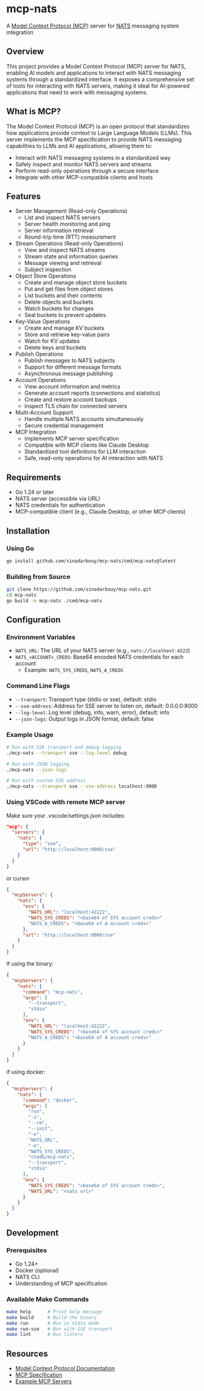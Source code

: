 # mcp-nats

A [Model Context Protocol (MCP)](https://modelcontextprotocol.io/) server for [NATS](https://nats.io/) messaging system integration

## Overview

This project provides a Model Context Protocol (MCP) server for NATS, enabling AI models and applications to interact with NATS messaging systems through a standardized interface. It exposes a comprehensive set of tools for interacting with NATS servers, making it ideal for AI-powered applications that need to work with messaging systems.

## What is MCP?

The Model Context Protocol (MCP) is an open protocol that standardizes how applications provide context to Large Language Models (LLMs). This server implements the MCP specification to provide NATS messaging capabilities to LLMs and AI applications, allowing them to:

- Interact with NATS messaging systems in a standardized way
- Safely inspect and monitor NATS servers and streams
- Perform read-only operations through a secure interface
- Integrate with other MCP-compatible clients and hosts

## Features
- Server Management (Read-only Operations)
  - List and inspect NATS servers
  - Server health monitoring and ping
  - Server information retrieval
  - Round-trip time (RTT) measurement
- Stream Operations (Read-only Operations)
  - View and inspect NATS streams
  - Stream state and information queries
  - Message viewing and retrieval
  - Subject inspection
- Object Store Operations
  - Create and manage object store buckets
  - Put and get files from object stores
  - List buckets and their contents
  - Delete objects and buckets
  - Watch buckets for changes
  - Seal buckets to prevent updates
- Key-Value Operations
  - Create and manage KV buckets
  - Store and retrieve key-value pairs
  - Watch for KV updates
  - Delete keys and buckets
- Publish Operations
  - Publish messages to NATS subjects
  - Support for different message formats
  - Asynchronous message publishing
- Account Operations
  - View account information and metrics
  - Generate account reports (connections and statistics)
  - Create and restore account backups
  - Inspect TLS chain for connected servers
- Multi-Account Support
  - Handle multiple NATS accounts simultaneously
  - Secure credential management
- MCP Integration
  - Implements MCP server specification
  - Compatible with MCP clients like Claude Desktop
  - Standardized tool definitions for LLM interaction
  - Safe, read-only operations for AI interaction with NATS

## Requirements
- Go 1.24 or later
- NATS server (accessible via URL)
- NATS credentials for authentication
- MCP-compatible client (e.g., Claude Desktop, or other MCP clients)

## Installation

### Using Go
```sh
go install github.com/sinadarbouy/mcp-nats/cmd/mcp-nats@latest
```

### Building from Source
```sh
git clone https://github.com/sinadarbouy/mcp-nats.git
cd mcp-nats
go build -o mcp-nats ./cmd/mcp-nats
```

## Configuration

### Environment Variables
- `NATS_URL`: The URL of your NATS server (e.g., `nats://localhost:4222`)
- `NATS_<ACCOUNT>_CREDS`: Base64 encoded NATS credentials for each account
  - Example: `NATS_SYS_CREDS`, `NATS_A_CREDS`

### Command Line Flags
- `--transport`: Transport type (stdio or sse), default: stdio
- `--sse-address`: Address for SSE server to listen on, default: 0.0.0.0:8000
- `--log-level`: Log level (debug, info, warn, error), default: info
- `--json-logs`: Output logs in JSON format, default: false

### Example Usage
```sh
# Run with SSE transport and debug logging
./mcp-nats --transport sse --log-level debug

# Run with JSON logging
./mcp-nats --json-logs

# Run with custom SSE address
./mcp-nats --transport sse --sse-address localhost:9000
```

### Using VSCode with remote MCP server
Make sure your .vscode/settings.json includes:
```json
"mcp": {
  "servers": {
    "nats": {
      "type": "sse",
      "url": "http://localhost:8000/sse"
    }
  }
}
```
or 
cursor
```json
{
  "mcpServers": {
    "nats": {
      "env": {
        "NATS_URL": "localhost:42222",
        "NATS_SYS_CREDS": "<base64 of SYS account creds>"
        "NATS_A_CREDS": "<base64 of A account creds>"
      },
      "url": "http://localhost:8000/sse"
    }
  }
}
```
If using the binary:
```json
{
  "mcpServers": {
    "nats": {
      "command": "mcp-nats",
      "args": [
        "--transport",
        "stdio"
      ],
      "env": {
        "NATS_URL": "localhost:42222",
        "NATS_SYS_CREDS": "<base64 of SYS account creds>"
        "NATS_A_CREDS": "<base64 of A account creds>"
      }
    }
  }
}
```
if using docker:
```json
{
  "mcpServers": {
    "nats": {
      "command": "docker",
      "args": [
        "run",
        "-i",
        "--rm",
        "--init",
        "-e",
        "NATS_URL",
        "-e",
        "NATS_SYS_CREDS",
        "cnadb/mcp-nats",
        "--transport",
        "stdio"
      ],
      "env": {
        "NATS_SYS_CREDS": "<base64 of SYS account creds>",
        "NATS_URL": "<nats url>"
      }
    }
  }
}
```

## Development

### Prerequisites
- Go 1.24+
- Docker (optional)
- NATS CLI
- Understanding of MCP specification

### Available Make Commands
```sh
make help      # Print help message
make build     # Build the binary
make run       # Run in stdio mode
make run-sse   # Run with SSE transport
make lint      # Run linters
```

## Resources
- [Model Context Protocol Documentation](https://modelcontextprotocol.io/introduction)
- [MCP Specification](https://modelcontextprotocol.io)
- [Example MCP Servers](https://modelcontextprotocol.io/example-servers)
